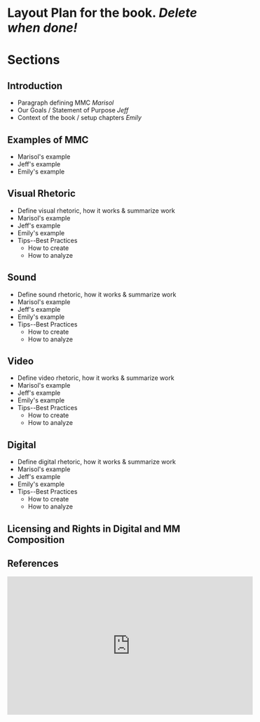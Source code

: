 # Layout Plan for the book. _Delete when done!_

# Sections
## Introduction
* Paragraph defining MMC *Marisol*
* Our Goals / Statement of Purpose *Jeff*
* Context of the book / setup chapters *Emily*

## Examples of MMC
* Marisol's example
* Jeff's example
* Emily's example

## Visual Rhetoric
* Define visual rhetoric, how it works & summarize work
* Marisol's example
* Jeff's example
* Emily's example
* Tips--Best Practices
    * How to create
    * How to analyze
    
## Sound
* Define sound rhetoric, how it works & summarize work
* Marisol's example
* Jeff's example
* Emily's example
* Tips--Best Practices
    * How to create
    * How to analyze

## Video
* Define video rhetoric, how it works & summarize work
* Marisol's example
* Jeff's example
* Emily's example
* Tips--Best Practices
    * How to create
    * How to analyze

## Digital
* Define digital rhetoric, how it works & summarize work
* Marisol's example
* Jeff's example
* Emily's example
* Tips--Best Practices
    * How to create
    * How to analyze

## Licensing and Rights in Digital and MM Composition

## References


<iframe width="560" height="315" src="https://www.youtube.com/embed/lpkRFHSpvGI" frameborder="0" allow="autoplay; encrypted-media" allowfullscreen></iframe>


